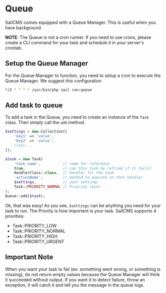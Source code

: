 # Queue <Badge type="tip" text="3.0.0" />

SailCMS comes equipped with a Queue Manager. This is useful when you have background.

__NOTE__: The Queue is not a cron runner. If you need to use crons, please create a CLI command for your task and schedule
it in your server's crontab.

## Setup the Queue Manager

For the Queue Manager to function, you need to setup a cron to execute the Queue Manager. We suggest this configuration

```bash
*/2 * * * * /usr/bin/php sail run:queue
```

## Add task to queue

To add a task in the Queue, you need to create an instance of the `Task` class. Then simply call the `add` method.

```php
$settings = new Collection([
    'key1' => 'value',
    'key2' => 'value',
    //etc...
]);

$task = new Task(
    'task_name',          // name for reference
    true,                 // can this task be retried if it fails?
    HandlerClass::class,  // handler for the task
    'actionName',         // method to execute on that handler
    $settings,            // your settings
    Task::PRIORITY_NORMAL // Priority level
);
Queue::add($task);
```

Ok, that was easy! As you see, `$settings` can be anything you need for your task to run. The Priority is how important 
is your task. SailCMS supports 4 priorities:

- Task::PRIORITY_LOW
- Task::PRIORITY_NORMAL
- Task::PRIORITY_HIGH
- Task::PRIORITY_URGENT

## Important Note

When you want your task to fail (ex: something went wrong, or something is missing), do not return empty values because
the Queue Manager will think it succeeded without output. If you want it to detect failure, throw an exception, it will
catch it and tell you the message in the queue logs.